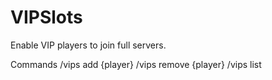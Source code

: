 VIPSlots
========

Enable VIP players to join full servers.

Commands
/vips add {player}
/vips remove {player}
/vips list
